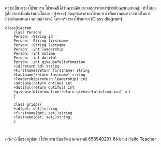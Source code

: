 ความเป็นมาของโปรแกรม โปรเตคนี้ได้รับความคิดมากจากการทำการประเมินคะนนงานกลุ่ม ทำให้ผมรู้สึกว่าการพิมมันช้าและไม่สะดวก(`<br>`)
วัตถุประสงค์ของโปรแกรม เพื่อความสะดวกสบายในการประเมินคะแนนงานกลุ่ม(`<br>`)
โครงสร้างของโปรแกรม (Class diagram)

```mermaid
classDiagram
    class Person{
    Person: -String id
    Person: -String firstname
    Person: -String lastname
    Person: -int leadership
    Person: -int ontime
    Person: -int dutiful
    Person: -int giveusefulinfomation
    +id(return id) string
    +Firstname(return firstname) string
    +Lastname(return lastname) string
    +leadership(return leadership) int
    +ontiome(return ontime) int
    +dutiful(return dutiful) int
    +giveusefulinfomation(return giveusefulinfomation) int
    }
    
    class gridps{
    +id(get; set;)string
    +firstname(get; set;)string
    +lastname(get; set;)string;
    }
    
    
```
(`<br>`)
ชื่อของผู้พัฒนาโปรแกรม นันธวัฒน์ แผ่ความดี 653540291-6(`<br>`)
Hello Teacher
